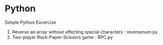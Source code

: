 # Python
Simple Python Excercise
1. Reverse an array without affecting special characters : reversenum.py
2. Two-player Rock-Paper-Scissors game : RPC.py
